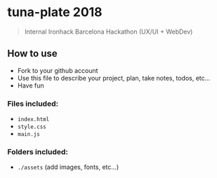 # tuna-plate 2018

> Internal Ironhack Barcelona Hackathon (UX/UI + WebDev)

## How to use

- Fork to your github account
- Use this file to describe your project, plan, take notes, todos, etc...
- Have fun

### Files included:

  - `index.html`
  - `style.css`
  - `main.js`

### Folders included:

  - `./assets` (add images, fonts, etc...)
